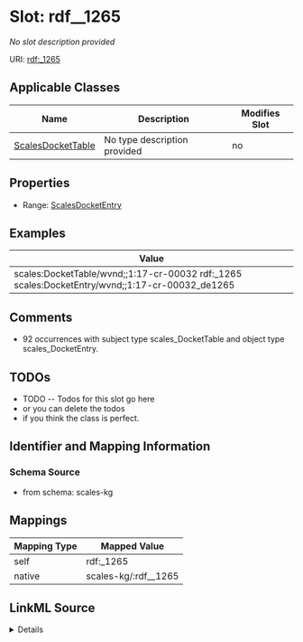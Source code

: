 

# Slot: rdf__1265


_No slot description provided_





URI: [rdf:_1265](http://www.w3.org/1999/02/22-rdf-syntax-ns#_1265)



<!-- no inheritance hierarchy -->





## Applicable Classes

| Name | Description | Modifies Slot |
| --- | --- | --- |
| [ScalesDocketTable](../classes/ScalesDocketTable.md) | No type description provided |  no  |







## Properties

* Range: [ScalesDocketEntry](../classes/ScalesDocketEntry.md)






## Examples

| Value |
| --- |
| scales:DocketTable/wvnd;;1:17-cr-00032 rdf:_1265 scales:DocketEntry/wvnd;;1:17-cr-00032_de1265 |

## Comments

* 92 occurrences with subject type scales_DocketTable and object type scales_DocketEntry.

## TODOs

* TODO -- Todos for this slot go here
* or you can delete the todos
* if you think the class is perfect.

## Identifier and Mapping Information







### Schema Source


* from schema: scales-kg




## Mappings

| Mapping Type | Mapped Value |
| ---  | ---  |
| self | rdf:_1265 |
| native | scales-kg/:rdf__1265 |




## LinkML Source

<details>
```yaml
name: rdf__1265
description: No slot description provided
todos:
- TODO -- Todos for this slot go here
- or you can delete the todos
- if you think the class is perfect.
comments:
- 92 occurrences with subject type scales_DocketTable and object type scales_DocketEntry.
examples:
- value: scales:DocketTable/wvnd;;1:17-cr-00032 rdf:_1265 scales:DocketEntry/wvnd;;1:17-cr-00032_de1265
from_schema: scales-kg
rank: 1000
slot_uri: rdf:_1265
alias: rdf__1265
domain_of:
- scales_DocketTable
range: scales_DocketEntry

```
</details>